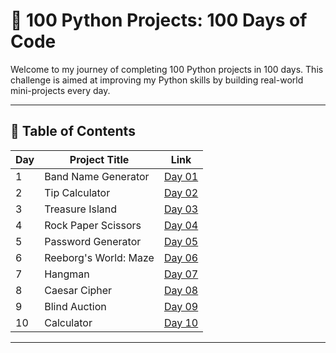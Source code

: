 # 🐍 100 Python Projects: 100 Days of Code

Welcome to my journey of completing 100 Python projects in 100 days. This challenge is aimed at improving my Python skills by building real-world mini-projects every day.

---

## 📅 Table of Contents

| Day | Project Title           | Link                                   |
|-----|-------------------------|----------------------------------------|
| 1   | Band Name Generator     | [Day 01](Project_files/d01/README.md)  |
| 2   | Tip Calculator          | [Day 02](Project_files/d02/README.md)  |
| 3   | Treasure Island         | [Day 03](Project_files/d03/README.md)  |
| 4   | Rock Paper Scissors     | [Day 04](Project_files/d04/README.md)  |
| 5   | Password Generator      | [Day 05](Project_files/d05/README.md)  |
| 6   | Reeborg's World: Maze   | [Day 06](Project_files/d06/README.md)  |
| 7   | Hangman                 | [Day 07](Project_files/d07/README.md)  |
| 8   | Caesar Cipher           | [Day 08](Project_files/d08/README.md)  |
| 9   | Blind Auction           | [Day 09](Project_files/d09/README.md)  |
| 10  | Calculator              | [Day 10](Project_files/d10/README.md)  |




---